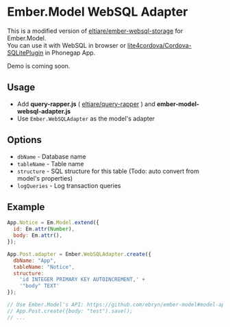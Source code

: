 # Ember.Model WebSQL Adapter

This is a modified version of [eltiare/ember-websql-storage] for Ember.Model.  
You can use it with WebSQL in browser or [lite4cordova/Cordova-SQLitePlugin] in Phonegap App.

[eltiare/ember-websql-storage]: https://github.com/eltiare/ember-websql-storage
[lite4cordova/Cordova-SQLitePlugin]: https://github.com/lite4cordova/Cordova-SQLitePlugin


Demo is coming soon.

## Usage
- Add **query-rapper.js** ( [eltiare/query-rapper] ) and **ember-model-websql-adapter.js**
- Use `Ember.WebSQLAdapter` as the model's adapter 

[eltiare/query-rapper]: https://github.com/eltiare/query-rapper

## Options
  - `dbName` - Database name
  - `tableName` - Table name
  - `structure` - SQL structure for this table (Todo: auto convert from model's properties)
  - `logQueries` - Log transaction queries

## Example
```javascript
App.Notice = Em.Model.extend({
  id: Em.attr(Number),
  body: Em.attr(),
});

App.Post.adapter = Ember.WebSQLAdapter.create({
  dbName: "App",
  tableName: "Notice",
  structure:
    'id INTEGER PRIMARY KEY AUTOINCREMENT,' +
    '"body" TEXT'
});

// Use Ember.Model's API: https://github.com/ebryn/ember-model#model-api
// App.Post.create({body: "test").save();
// ...
```
